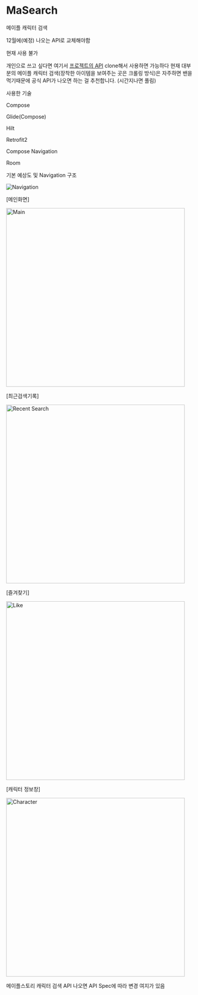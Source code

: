 # MaSearch
 메이플 캐릭터 검색



12월에(예정) 나오는 API로 교체해야함 



현재 사용 불가


개인으로 쓰고 싶다면 여기서 [프로젝트의 API](https://github.com/asdfghjkkl11/MapleHands) clone해서 사용하면 가능하다
현재 대부분의 메이플 캐릭터 검색(장착한 아이템을 보여주는 곳은 크롤링 방식)은 자주하면 밴을 먹기때문에 공식 API가 나오면 하는 걸 추천합니다. (시간지나면 풀림)



사용한 기술 

Compose 


Glide(Compose)


Hilt 


Retrofit2 


Compose Navigation 


Room



기본 예상도 및 Navigation 구조


![Navigation](https://github.com/Jeong-Byeong-hun/MaSearch/assets/46989392/154f5f1d-d376-4d1c-8f6b-4193dc011d56)


[메인화면]

<img width="480" alt="Main" src="https://github.com/Jeong-Byeong-hun/MaSearch/assets/46989392/2f1d3821-69d9-421a-a4db-1d34acc88421">


[최근검색기록]

<img width="480" alt="Recent Search" src="https://github.com/Jeong-Byeong-hun/MaSearch/assets/46989392/ea302a70-178c-40e3-97c5-1e121224da9e">


[즐겨찾기]

<img width="480" alt="Like" src="https://github.com/Jeong-Byeong-hun/MaSearch/assets/46989392/4c5487b6-8683-49e7-8a6d-aeb13ef07f66">


[캐릭터 정보창]

<img width="480" alt="Character" src="https://github.com/Jeong-Byeong-hun/MaSearch/assets/46989392/613ef422-eabf-4aad-9781-1a599bbe876d">


메이플스토리 캐릭터 검색 API 나오면 API Spec에 따라 변경 여지가 있음
